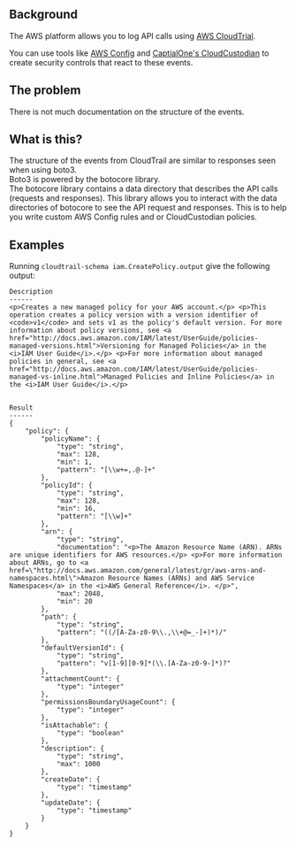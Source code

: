 ## Background
The AWS platform allows you to log API calls using [AWS CloudTrial](https://aws.amazon.com/cloudtrail).

You can use tools like [AWS Config](https://aws.amazon.com/config/) and [CaptialOne's CloudCustodian](https://github.com/cloud-custodian/cloud-custodian) 
to create security controls that react to these events.

## The problem 
There is not much documentation on the structure of the events.  

## What is this?
The structure of the events from CloudTrail are similar to responses seen when using boto3.  
Boto3 is powered by the botocore library.  
The botocore library contains a data directory that describes the API calls (requests and responses).
This library allows you to interact with the data directories of botocore to see the API request and responses.
This is to help you write custom AWS Config rules and or CloudCustodian policies.

## Examples

Running ```cloudtrail-schema iam.CreatePolicy.output``` give the following output:
```
Description
------
<p>Creates a new managed policy for your AWS account.</p> <p>This operation creates a policy version with a version identifier of <code>v1</code> and sets v1 as the policy's default version. For more information about policy versions, see <a href="http://docs.aws.amazon.com/IAM/latest/UserGuide/policies-managed-versions.html">Versioning for Managed Policies</a> in the <i>IAM User Guide</i>.</p> <p>For more information about managed policies in general, see <a href="http://docs.aws.amazon.com/IAM/latest/UserGuide/policies-managed-vs-inline.html">Managed Policies and Inline Policies</a> in the <i>IAM User Guide</i>.</p>


Result
------
{
    "policy": {
        "policyName": {
            "type": "string",
            "max": 128,
            "min": 1,
            "pattern": "[\\w+=,.@-]+"
        },
        "policyId": {
            "type": "string",
            "max": 128,
            "min": 16,
            "pattern": "[\\w]+"
        },
        "arn": {
            "type": "string",
            "documentation": "<p>The Amazon Resource Name (ARN). ARNs are unique identifiers for AWS resources.</p> <p>For more information about ARNs, go to <a href=\"http://docs.aws.amazon.com/general/latest/gr/aws-arns-and-namespaces.html\">Amazon Resource Names (ARNs) and AWS Service Namespaces</a> in the <i>AWS General Reference</i>. </p>",
            "max": 2048,
            "min": 20
        },
        "path": {
            "type": "string",
            "pattern": "((/[A-Za-z0-9\\.,\\+@=_-]+)*)/"
        },
        "defaultVersionId": {
            "type": "string",
            "pattern": "v[1-9][0-9]*(\\.[A-Za-z0-9-]*)?"
        },
        "attachmentCount": {
            "type": "integer"
        },
        "permissionsBoundaryUsageCount": {
            "type": "integer"
        },
        "isAttachable": {
            "type": "boolean"
        },
        "description": {
            "type": "string",
            "max": 1000
        },
        "createDate": {
            "type": "timestamp"
        },
        "updateDate": {
            "type": "timestamp"
        }
    }
}
```